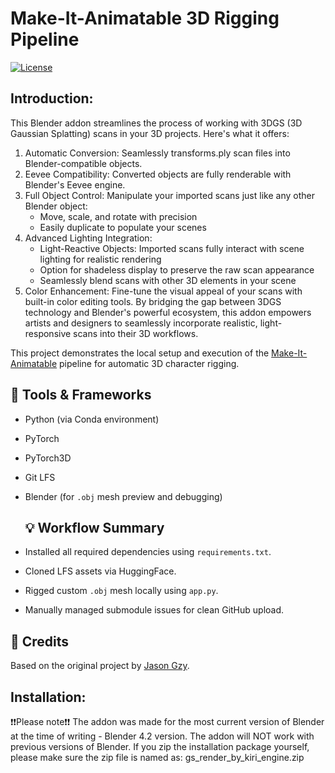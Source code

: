 # Make-It-Animatable 3D Rigging Pipeline
<a href="./LICENSE">
        <img alt="License" src="https://img.shields.io/badge/License-Apache_2.0-blue.svg"></a>

## Introduction:
This Blender addon streamlines the process of working with 3DGS (3D Gaussian Splatting) scans in your 3D projects. Here's what it offers:

1.	Automatic Conversion: Seamlessly transforms.ply scan files into Blender-compatible objects.
2.	Eevee Compatibility: Converted objects are fully renderable with Blender's Eevee engine.
3.	Full Object Control: Manipulate your imported scans just like any other Blender object: 
    - Move, scale, and rotate with precision
    - Easily duplicate to populate your scenes
4.	Advanced Lighting Integration: 
    - Light-Reactive Objects: Imported scans fully interact with scene lighting for realistic rendering
    - Option for shadeless display to preserve the raw scan appearance
    - Seamlessly blend scans with other 3D elements in your scene
5.	Color Enhancement: Fine-tune the visual appeal of your scans with built-in color editing tools.
By bridging the gap between 3DGS technology and Blender's powerful ecosystem, this addon empowers artists and designers to seamlessly incorporate realistic, light-responsive scans into their 3D workflows.

This project demonstrates the local setup and execution of the [Make-It-Animatable](https://huggingface.co/jasongzy/Make-It-Animatable) pipeline for automatic 3D character rigging.

## 🔧 Tools & Frameworks
- Python (via Conda environment)
- PyTorch
- PyTorch3D
- Git LFS
- Blender (for `.obj` mesh preview and debugging)

  ## 💡 Workflow Summary
- Installed all required dependencies using `requirements.txt`.
- Cloned LFS assets via HuggingFace.
- Rigged custom `.obj` mesh locally using `app.py`.
- Manually managed submodule issues for clean GitHub upload.

## 🤝 Credits
Based on the original project by [Jason Gzy](https://huggingface.co/jasongzy/Make-It-Animatable).


## Installation:
❗❗Please note❗❗ The addon was made for the most current version of Blender at the time of writing - Blender 4.2 version. The addon will NOT work with previous versions of Blender. If you zip the installation package yourself, please make sure the zip file is named as: gs_render_by_kiri_engine.zip


